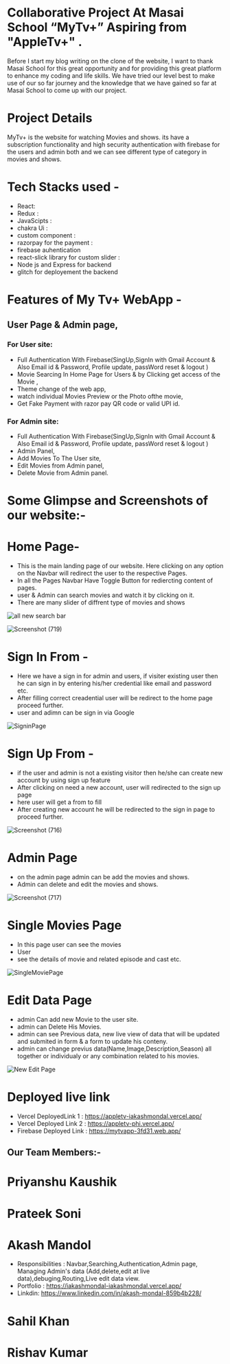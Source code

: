 # Collaborative Project At Masai School “MyTv+” Aspiring from "AppleTv+" .
Before I start my blog writing on the clone of the website, I want to thank Masai School for this great opportunity and for providing this great platform to enhance my coding and life skills. We have tried our level best to make use of our so far journey and the knowledge that we have gained so far at Masai School to come up with our  project.

# Project Details 
MyTv+ is the website for watching Movies and shows. its have a subscription functionality and high security authentication with firebase for the users and admin both and we can see different type of category in movies and shows.

# Tech Stacks used -
- React:
- Redux :
- JavaScipts :
- chakra Ui :
- custom component :
- razorpay for the payment :
- firebase auhentication
- react-slick library for custom slider :
- Node js and Express for backend
- glitch for deployement the backend

# Features of My Tv+ WebApp -
## User Page & Admin page,
### For User site:
- Full Authentication With Firebase(SingUp,SignIn with Gmail Account & Also Email id & Password, Profile update, passWord reset & logout )
- Movie Searcing In Home Page for Users & by Clicking get access of the Movie ,
- Theme change of the web app,
- watch individual Movies Preview or the Photo ofthe movie,
- Get Fake Payment with razor pay QR code or valid UPI id.
### For Admin site:
- Full Authentication With Firebase(SingUp,SignIn with Gmail Account & Also Email id & Password, Profile update, passWord reset & logout )
- Admin Panel,
- Add Movies To The User site,
- Edit Movies from Admin panel,
- Delete Movie from Admin panel.

# Some Glimpse and Screenshots of our website:-

# Home Page-
- This is the main landing page of our website. Here clicking on any option on the Navbar will redirect the user to the respective  Pages.
- In all the Pages Navbar Have Toggle Button for rediercting content of pages.
- user & Admin can search movies and watch it by clicking on it.
- There are many slider of diffrent type of movies and shows 

![all new search bar](https://user-images.githubusercontent.com/102036593/202791355-4f220ecf-77b6-4a76-a8b2-709e19c2415d.jpg)

![Screenshot (719)](https://user-images.githubusercontent.com/105913828/201962096-8f93fd36-aea7-4d7f-ad31-18a64148dc6b.png)



# Sign In From -
- Here we have a sign in for admin and users, if visiter existing user then he can sign in by entering his/her credential like email and password etc.
- After filling correct creadential user will be redirect to the home page proceed further.
- user and adimn can be sign in via Google 

![SigninPage](https://user-images.githubusercontent.com/102036593/202557008-6c23d642-4d3a-49ff-a216-2e01f30eddc6.jpg)

# Sign Up From -
- if the user and admin is not a existing visitor then he/she can create new account by using sign up feature
- After clicking on need a new account, user will redirected to the sign up page
- here user will get a from to fill
- After creating new account he will be redirected to the sign in  page to proceed further.

![Screenshot (716)](https://user-images.githubusercontent.com/105913828/201963284-1e9c77cb-953b-429a-9085-8de12f5ef5c7.png)


# Admin  Page
- on the admin page admin can be add the movies and shows.
- Admin can delete and edit the movies and shows.

![Screenshot (717)](https://user-images.githubusercontent.com/105913828/201963374-96c80817-d167-4d10-826a-4aec572ff6b1.png)

# Single Movies  Page
- In this page user can see the movies 
- User
- see the details of movie and related episode and cast etc.

![SingleMoviePage](https://user-images.githubusercontent.com/102036593/202558076-764556ea-4357-4874-81a9-64ffd099bb22.jpg)

# Edit Data Page
- admin Can add new Movie to the user site.
- admin can Delete His Movies.
- admin can see Previous data, new live view of data that will be updated and submited in form & a form to update his conteny.
- admin can change previus data(Name,Image,Description,Season) all together or individualy or any combination related to his movies.

![New Edit Page](https://user-images.githubusercontent.com/102036593/202791683-75111405-8620-4515-bd9e-e512eaba3f0b.jpg)

# Deployed live link
- Vercel DeployedLink  1  : https://appletv-iakashmondal.vercel.app/
- Vercel Deployed Link 2 : https://appletv-phi.vercel.app/
- Firebase Deployed Link : https://mytvapp-3fd31.web.app/

## Our Team Members:-
# Priyanshu Kaushik

# Prateek Soni

# Akash Mandol
- Responsibilities : Navbar,Searching,Authentication,Admin page,
    Managing Admin's data (Add,delete,edit at live data),debuging,Routing,Live edit data view.
- Portfolio : https://iakashmondal-iakashmondal.vercel.app/
- Linkdin: https://www.linkedin.com/in/akash-mondal-859b4b228/

# Sahil Khan

# Rishav Kumar













